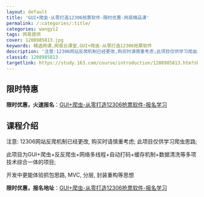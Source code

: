 ```yaml
---
layout: default
title: 'GUI+爬虫-从零打造12306抢票软件-限时优惠-网易精品课'
permalink: /:categories/:title/
categories: wangyi2
tags: 网易提供
cover: 1208985813.jpg
keywords: 精选网课,网易云课堂,GUI+爬虫-从零打造12306抢票软件
description: '注意:12306网站反爬机制已经更改,购买时请慎重考虑;此项目仅供学习爬虫思路;此项目为GUI+爬虫+反反爬虫+网络多线'
classid: 1208985813
targetlink: https://study.163.com/course/introduction/1208985813.htm?share=1&shareId=1025206652&utm_campaign=share&utm_medium=iphoneShare&utm_source=&utm_u=1025206652
---
```


## 限时特惠

**限时优惠，火速报名**：[GUI+爬虫-从零打造12306抢票软件-报名学习](https://study.163.com/course/introduction/1208985813.htm?share=1&shareId=1025206652&utm_campaign=share&utm_medium=iphoneShare&utm_source=&utm_u=1025206652)

## 课程介绍

注意: 12306网站反爬机制已经更改, 购买时请慎重考虑; 此项目仅供学习爬虫思路;



此项目为GUI+爬虫+反反爬虫+网络多线程+自动打码+缓存机制+数据清洗等多项技术综合一体的项目; 

开发中更能体验抓包思路, MVC, 分层, 封装重构等思想

**限时优惠，报名地址**：[GUI+爬虫-从零打造12306抢票软件-报名学习](https://study.163.com/course/introduction/1208985813.htm?share=1&shareId=1025206652&utm_campaign=share&utm_medium=iphoneShare&utm_source=&utm_u=1025206652)

